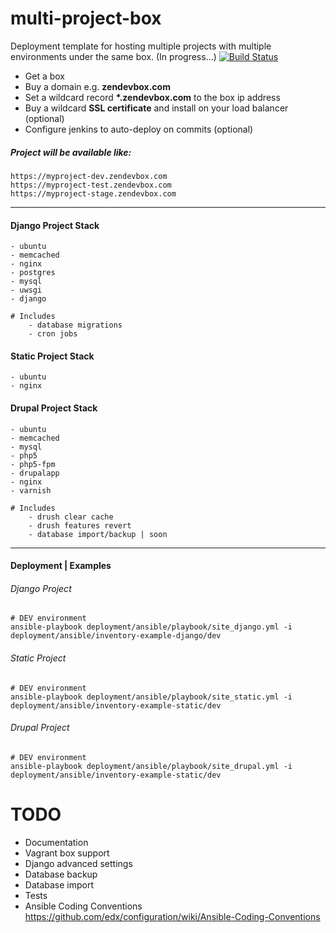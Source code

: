 multi-project-box
=================

Deployment template for hosting multiple projects with multiple environments under the same box.
(In progress...)
[![Build Status](https://travis-ci.org/salvadormrf/multi-project-box.svg?branch=master)](https://travis-ci.org/salvadormrf/multi-project-box)  

- Get a box
- Buy a domain e.g. **zendevbox.com**
- Set a wildcard record **\*.zendevbox.com** to the box ip address
- Buy a wildcard **SSL certificate** and install on your load balancer (optional)
- Configure jenkins to auto-deploy on commits (optional)
    
##### Project will be available like:
    https://myproject-dev.zendevbox.com
    https://myproject-test.zendevbox.com
    https://myproject-stage.zendevbox.com


---
#### Django Project Stack

    - ubuntu
    - memcached
    - nginx
    - postgres
    - mysql
    - uwsgi
    - django
    
    # Includes 
        - database migrations
        - cron jobs


#### Static Project Stack

    - ubuntu
    - nginx


#### Drupal Project Stack
    - ubuntu
    - memcached
    - mysql
    - php5
    - php5-fpm
    - drupalapp
    - nginx
    - varnish
	
    # Includes 
        - drush clear cache
        - drush features revert
        - database import/backup | soon
	
---
#### Deployment | Examples

###### Django Project 
    # DEV environment
    ansible-playbook deployment/ansible/playbook/site_django.yml -i deployment/ansible/inventory-example-django/dev
    
###### Static Project 
    # DEV environment
    ansible-playbook deployment/ansible/playbook/site_static.yml -i deployment/ansible/inventory-example-static/dev
    
###### Drupal Project 
    # DEV environment
    ansible-playbook deployment/ansible/playbook/site_drupal.yml -i deployment/ansible/inventory-example-static/dev
	
	
# TODO
- Documentation
- Vagrant box support
- Django advanced settings
- Database backup
- Database import
- Tests
- Ansible Coding Conventions https://github.com/edx/configuration/wiki/Ansible-Coding-Conventions
